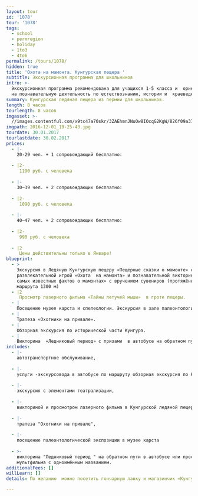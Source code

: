 ```yaml
---
layout: tour
id: '1078'
tour: '1078'
tags:
  - school
  - permregion
  - holiday
  - 1to3
  - 4to6
permalink: /tours/1078/
hidden: true
title: 'Охота на мамонта. Кунгурская пещера '
subtitle: Экскурсионная программа для школьников
intro: >-
  Экскурсионная программа рекомендована для учащихся 1-5 класса и  ориентирована
  на познавательную деятельность по естествознанию, истории и  краеведению.
summary: Кунгурская ледяная пещера из пермии для школьников.
length: 8 часов
tourlength: 8 часов
imgasset: >-
  //images.contentful.com/x9tc47a70skr/3ZAEhmnJNuOw8IOcqG2KgW/826f09a37f453cd112495b85d157f882/2016-12-01_19-25-43.jpg
imgpath: 2016-12-01_19-25-43.jpg
tourdate: 30.01.2017
tourlastdate: 30.02.2017
prices:
  - |-
    20-29 чел. + 1 сопровождающий бесплатно:
     
  - |2-
     1190 руб. с человека
     
  - |-
    30–39 чел. + 2 сопровождающих бесплатно:
     
  - |2-
     1090 руб. с человека
     
  - |-
    40–47 чел. + 2 сопровождающих бесплатно:
     
  - |2-
     990 руб. с человека
     
  - |2
     Цены действительны только в Январе!
blueprint:
  - >
    Экскурсия в Ледяную Кунгурскую пещеру «Пещерные сказки о мамонте» с
    развлекательной игрой «Охота  на мамонта» и познавательной викториной « 10
    самых известных фактов о мамонтах» с вручением сувениров (протяжённость
    маршрута 1300 м)
  - |2
     Просмотр лазерного фильма «Тайны летучей мыши»  в гроте пещеры.
  - |
    Посещение музея карста и спелеологии. Экскурсия в зале палеонтологии.
  - |
    Трапеза «Охотники на привале».
  - |
    Обзорная экскурсия по исторической части Кунгура.
  - |
    Викторина  «Ледниковый период» с призами  в автобусе на обратном пути.
includes:
  - |-
    автотранспортное обслуживание, 
     
  - |-
    услуги -экскурсовода в автобусе по маршруту обзорная экскурсия по Кунгуру, 
     
  - |-
    экскурсия с элементами театрализации, 
     
  - |-
    викториной и просмотром лазерного фильма в Кунгурской ледяной пещере, 
     
  - |-
    трапеза "Охотники на привале", 
     
  - |-
    посещение палеонтологической экспозиции в музее карста
     
  - >-
    викторина "Ледниковый период " на обратном пути в автобусе или просмотр
    мультфильма с одноимённым названием.
additionalFees: []
willLearn: []
details: По желанию  можно посетить гончарную лавку и магазинчик «Кунгурские сладости»

---
```

